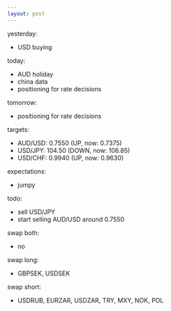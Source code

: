 ```yaml
---
layout: post
---
```


yesterday:

* USD buying


today:

* AUD holiday
* china data
* positioning for rate decisions

tomorrow:

* positioning for rate decisions


targets:

* AUD/USD: 0.7550 (UP, now: 0.7375)
* USD/JPY: 104.50 (DOWN, now: 106.85)
* USD/CHF: 0.9940 (UP, now: 0.9630)


expectations:

* jumpy


todo:

* sell USD/JPY
* start selling AUD/USD around 0.7550


swap both:

* no


swap long:

* GBPSEK, USDSEK


swap short:

* USDRUB, EURZAR, USDZAR, TRY, MXY, NOK, POL


